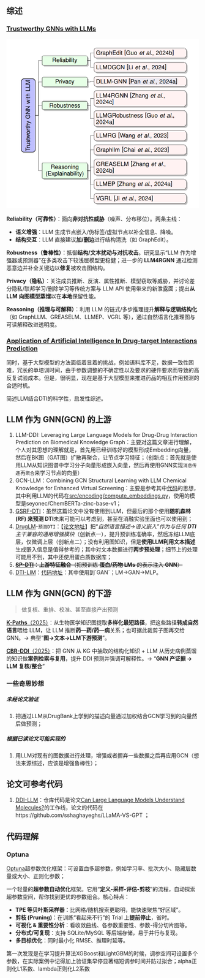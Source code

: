## 综述

### [Trustworthy GNNs with LLMs](https://arxiv.org/pdf/2502.08353)

![应用](./images/image-20250814111608637-1755141435480-1.png)

**Reliability（可靠性）**：面向**非对抗性威胁**（噪声、分布移位）。两条主线：

- **语义增强**：LLM 生成节点嵌入/伪标签/虚拟节点以补全信息、降噪。
- **结构交互**：LLM 直接建议**加/删边**进行结构清洗（如 GraphEdit）。 

**Robustness（鲁棒性）**：抵御**结构/文本扰动与对抗攻击**。研究显示“LLM 作为增强器或预测器”在多类攻击下较浅层模型更稳健；进一步的 **LLM4RGNN** 通过检测恶意边并补全关键边以**修复**被攻击图结构。 

**Privacy（隐私）**：关注成员推断、反演、属性推断、模型窃取等威胁，并讨论差分隐私/联邦学习/删除学习等传统方案与 LLM API 使用带来的新泄露面；提出**从 LLM 向图模型蒸馏**以在**本地**保留性能。  

**Reasoning（推理与可解释）**：利用 LLM 的链式/多步推理提升**解释与逻辑结构化**（如 GraphLLM、GREASELM、LLMEP、VGRL 等），通过自然语言化推理图与可读解释改进透明度。

### [Application of Artificial Intelligence In Drug-target Interactions Prediction](https://www.nature.com/articles/s44385-024-00003-9)

同时，基于大型模型的方法面临着显着的挑战，例如语料库不足，数据一致性困难，冗长的单培训时间，由于参数调整的不确定性以及要求的硬件要求而导致的高反复试验成本。但是，很明显，现在是基于大型模型来推进药品的相互作用预测的合适时机。

简述LLM结合DTI的科学性，启发性综述。

## LLM 作为 GNN(GCN) 的**上游**

1. LLM-DDI: Leveraging Large Language Models  for Drug-Drug Interaction Prediction on  Biomedical Knowledge Graph：主要对这篇文章进行理解，个人对其思想的理解就是，首先用已经训练好的模型形成Embedding向量，然后在BK图（GAT图）扩散再聚合，让节点学习特征；（创新点：首先就是使用LLM从知识图谱中学习分子向量形成嵌入向量，然后再使用GNN实现`消息传递`再`聚合`来学习节点的向量）
2. GCN-LLM：Combining GCN Structural Learning with LLM Chemical Knowledge for Enhanced Virtual Screening：主要是参考其中[代码](https://github.com/radiaberreziga/gcn-llm-virtual-screening)的思想，其中利用LLM的代码在[src/encoding/compute_embeddings.py](https://github.com/radiaberreziga/gcn-llm-virtual-screening/blob/main/src/compute_embeddings.py)，使用的模型是seyonec/ChemBERTa-zinc-base-v1；
3. [GSRF-DTI](https://bmcbiol.biomedcentral.com/articles/10.1186/s12915-024-01949-3)：虽然这篇论文中没有使用到LLM，但最后的那个使用**随机森林 (RF) 来预测 DTI**未来可能可以考虑到，甚至在消融实验里面也可以使用到；
4. [DrugLM](https://github.com/ShPhoebus/DrugLM)-`预测DTI`：【[论文地址](https://www.biorxiv.org/content/10.1101/2025.07.09.657250v1.full.pdf)】把“*自然语言描述→语义嵌入”作为与任何 **DTI** 主干兼容的通用增强模块*（创新点一），提升预训练准确率，然后冻结LLM底层，仅微调上层（创新点二）；没有利用图知识，但是**使用LLM利用文本描述**生成嵌入信息是值得参考的；其中对文本数据进行**两步预处理**；细节上的处理可能用不到，其中还使用蛋白质数据库；
5. ~~**[SP-DTI](https://academic.oup.com/bioinformatics/article/41/3/btaf011/7951882)**：**上游特征融合**（把预训练 **蛋白/药物 LMs** 的表示注入 **GNN**）~~
6. [DTI-LIM](https://pubmed.ncbi.nlm.nih.gov/39221997/)：[代码地址](https://github.com/compbiolabucf/DTI-LM.)：其中使用到`GAN`；LM->GAN->MLP。

## LLM 作为 GNN(GCN) 的**下游**

> 做复核、重排、校准、甚至直接产出预测

[**K-Paths**（2025）](https://arxiv.org/pdf/2502.13344)：从生物医学知识图提取**多样化最短路径**，把这些路径**转成自然语言**喂给 LLM，让 LLM 推断**药—药/药—病**关系；也可据此裁剪子图再交给 GNN。→ 典型“**图→文本→LLM下游预测**”。

[**CBR-DDI**（2025）](https://arxiv.org/html/2505.23034v1)：把 GNN 从 KG 中抽取的结构化知识 + LLM 从历史病例蒸馏的知识做**案例检索与复用**，提升 DDI 预测并强调可解释性。→ “**GNN 产证据 → LLM 复核/整合**”

### 一些奇思妙想

##### 未经论文验证

1. 把通过LLM从DrugBank上学到的描述向量通过加权结合GCN学习到的向量然后做预测；

##### 根据已读论文可能实现的

1. 用LLM对现有的图数据进行处理，增强或者摒弃一些数据之后再应用GCN（想法来源综述，应该是增强鲁棒性）；

## 论文可参考代码

1. [DDI-LLM](https://github.com/sshaghayeghs/DDI-LLM)：仓库代码是论文[Can Large Language Models Understand Molecules?](https://arxiv.org/abs/2402.00024)的工作线，论文的代码在https://github.com/sshaghayeghs/LLaMA-VS-GPT ；

## 代码理解

### Optuna

[Optuna](https://optuna.readthedocs.io/zh-cn/latest/index.html)超参数优化框架：可设置血多超参数，例如学习率、批次大小、隐藏层数量或大小、正则化参数；

一个轻量的**超参数自动优化**框架。它用“**定义-采样-评估-剪枝**”的流程，自动探索超参数空间，帮你找到更优的参数组合。核心特点：

- **TPE 等贝叶斯采样器**：比网格/随机搜索更聪明，能快速聚焦“好区域”。
- **剪枝 (Pruning)**：在训练“看起来不行”的 Trial 上**提前停止**，省时。
- **可视化 & 重要性分析**：看收敛曲线、各参数重要性、参数-得分切片图等。
- **分布式/可复现**：支持 SQLite/MySQL 等后端存储，易于并行与复现。
- **多目标优化**：同时最小化 RMSE、推理时延等。

第一次发现是在学习提升算法XGBoost和LightGBM的时候，调参空间可设置多个参数，在实际案例中记得加上验证集早停显著缩短调参时间并防过拟合；alpha正则化L1系数、lambda正则化L2系数

